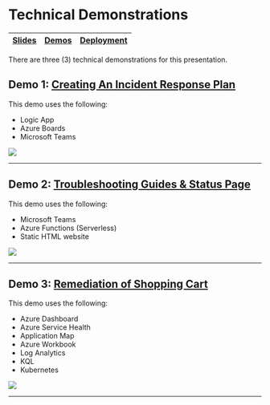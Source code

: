 # Technical Demonstrations

| [Slides](/ops20/slides/README.md) | [Demos](/ops20/demos/README.md) | [Deployment](/ops20/deployment/README.md) | 
|--------|-------|------------|

There are three (3) technical demonstrations for this presentation. 

## Demo 1: [Creating An Incident Response Plan](01/README.md)

This demo uses the following: 

- Logic App
- Azure Boards
- Microsoft Teams

![](https://globaleventcdn.blob.core.windows.net/assets/ops/ops20/slide_thumbnails/Slide47.png)

---

## Demo 2: [Troubleshooting Guides & Status Page](02/README.md)

This demo uses the following:

- Microsoft Teams
- Azure Functions (Serverless)
- Static HTML website

![](https://globaleventcdn.blob.core.windows.net/assets/ops/ops20/slide_thumbnails/Slide58.png)

---

## Demo 3: [Remediation of Shopping Cart](03/README.md)

This demo uses the following: 

- Azure Dashboard
- Azure Service Health
- Application Map
- Azure Workbook
- Log Analytics
- KQL
- Kubernetes

![](https://globaleventcdn.blob.core.windows.net/assets/ops/ops20/slide_thumbnails/Slide60.png)

---